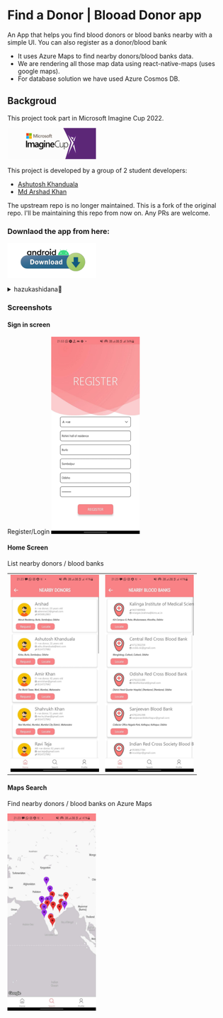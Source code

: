 # Find a Donor | Blooad Donor app

An App that helps you find blood donors or blood banks nearby with a simple UI. You can also register as a donor/blood bank
- It uses Azure Maps to find nearby donors/blood banks data. 
- We are rendering all those map data using react-native-maps (uses google maps). 
- For database solution we have used Azure Cosmos DB.

## Backgroud

This project took part in Microsoft Imagine Cup 2022. 

<img src="./assets/docs/imaginecup.png" width="200"/>

This project is developed by a group of 2 student developers:
- [Ashutosh Khanduala](https://github.com/ashuvssut)
- [Md Arshad Khan](https://github.com/adre9)

The upstream repo is no longer maintained. This is a fork of the original repo. I'll be maintaining this repo from now on. Any PRs are welcome.

### Downlaod the app from here:
<!-- https://bit.ly/BloodDonorAppDL -->
<a href="https://bit.ly/BloodDonorAppDL"><img src="./assets/docs/download.png" width="200"/></a>
<details>
<summary>hazukashidana🙂</summary>
<br/>
It's a hackathon project. This app's UI is not that good. But it's functional. I'll not be working on it anymore. If you want to contribute, feel free to do so. I'll be happy to merge your PRs :)
</details>

### Screenshots

#### Sign in screen
Register/Login
<img src="./assets/docs/register.jpeg" width="200"/>

#### Home Screen

List nearby donors / blood banks

<table>
  <tr>
    <td><img src="./assets/docs/home.jpeg" width="200"/></td>
    <td><img src="./assets/docs/home2.jpeg" width="200"/></td>
  </tr>
</table>

#### Maps Search

Find nearby donors / blood banks on Azure Maps

<img src="./assets/docs/search.jpeg" width="200"/>
